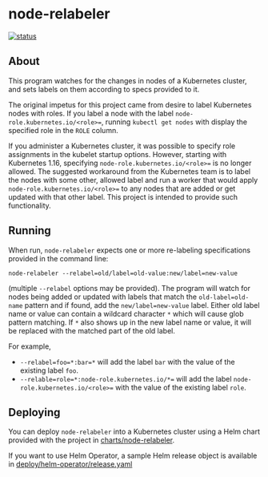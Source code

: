 # node-relabeler

[![status](https://circleci.com/gh/vladlosev/node-labeler.svg?style=svg&circle-token=554c8fe05a9c7e23fd296cced1a15ce2e7541474)](https://circleci.com/gh/vladlosev/node-relabeler)

## About

This program watches for the changes in nodes of a Kubernetes cluster, and
sets labels on them according to specs provided to it.

The original impetus for this project came from desire to label Kubernetes
nodes with roles. If you label a node with the label
`node-role.kubernetes.io/<role>=`, running `kubectl get nodes` with display
the specified role in the `ROLE` column.

If you administer a Kubernetes cluster, it was possible to specify role
assignments in the kubelet startup options. However, starting with Kubernetes
1.16, specifying `node-role.kubernetes.io/<role>=` is no longer allowed. The
suggested workaround from the Kubernetes team is to label the nodes with some
other, allowed label and run a worker that would apply
`node-role.kubernetes.io/<role>=` to any nodes that are added or get updated
with that other label. This project is intended to provide such functionality.

## Running

When run, `node-relabeler` expects one or more re-labeling specifications
provided in the command line:
```
node-relabeler --relabel=old/label=old-value:new/label=new-value
```
(multiple `--relabel` options may be provided).  The program will watch for nodes
being added or updated with labels that match the `old-label=old-name` pattern
and if found, add the `new/label=new-value` label.  Either old label name or
value can contain a wildcard character `*` which will cause glob pattern matching.
If `*` also shows up in the new label name or value, it will be replaced with the
matched part of the old label.

For example,
- `--relabel=foo=*:bar=*` will add the label `bar` with the value of the
  existing label `foo`.
- `--relable=role=*:node-role.kubernetes.io/*=` will add the label
  `node-role.kubernetes.io/<role>=` with the value of the existing label
  `role`.

## Deploying

You can deploy `node-relabeler` into a Kubernetes cluster using a Helm chart
provided with the project in [charts/node-relabeler](charts/node-relabeler).

If you want to use Helm Operator, a sample Helm release object is available
in [deploy/helm-operator/release.yaml](deploy/helm-operator/release.yaml)
